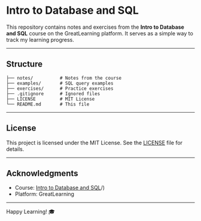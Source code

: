 # Intro to Database and SQL

This repository contains notes and exercises from the **Intro to Database and SQL** course on the GreatLearning platform. It serves as a simple way to track my learning progress.

---

## Structure
```
├── notes/          # Notes from the course
├── examples/       # SQL query examples
├── exercises/      # Practice exercises
├── .gitignore      # Ignored files
├── LICENSE         # MIT License
└── README.md       # This file
```

---

## License
This project is licensed under the MIT License. See the [LICENSE](./LICENSE) file for details.

---

## Acknowledgments
- Course: [Intro to Database and SQL](https://olympus.mygreatlearning.com/courses/84180)/)
- Platform: GreatLearning

---

Happy Learning! 🎓

